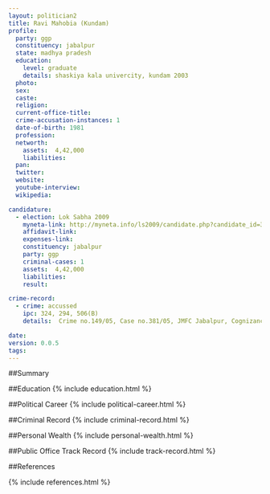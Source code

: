 ```yaml
---
layout: politician2
title: Ravi Mahobia (Kundam)
profile: 
  party: ggp
  constituency: jabalpur
  state: madhya pradesh
  education: 
    level: graduate
    details: shaskiya kala univercity, kundam 2003
  photo: 
  sex: 
  caste: 
  religion: 
  current-office-title: 
  crime-accusation-instances: 1
  date-of-birth: 1981
  profession: 
  networth: 
    assets:  4,42,000
    liabilities: 
  pan: 
  twitter: 
  website: 
  youtube-interview: 
  wikipedia: 

candidature: 
  - election: Lok Sabha 2009
    myneta-link: http://myneta.info/ls2009/candidate.php?candidate_id=3311
    affidavit-link: 
    expenses-link: 
    constituency: jabalpur 
    party: ggp
    criminal-cases: 1
    assets:  4,42,000
    liabilities: 
    result:  

crime-record: 
  - crime: accussed
    ipc: 324, 294, 506(B)
    details:  Crime no.149/05, Case no.381/05, JMFC Jabalpur, Cognizance date 1/11/2005  

date: 
version: 0.0.5
tags: 
---
```

##Summary


##Education
{% include education.html %}


##Political Career
{% include political-career.html %}


##Criminal Record
{% include criminal-record.html %}


##Personal Wealth
{% include personal-wealth.html %}


##Public Office Track Record
{% include track-record.html %}


##References


{% include references.html %}